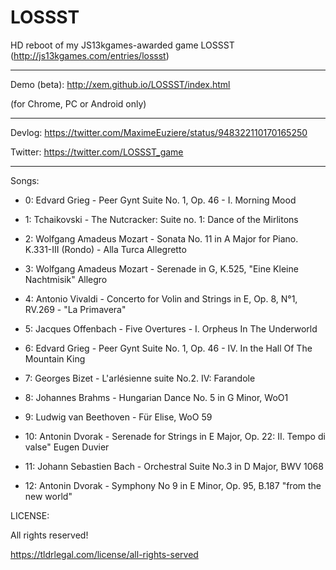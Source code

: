 LOSSST
==

HD reboot of my JS13kgames-awarded game LOSSST (http://js13kgames.com/entries/lossst)

---

Demo (beta): http://xem.github.io/LOSSST/index.html

(for Chrome, PC or Android only)

---

Devlog: https://twitter.com/MaximeEuziere/status/948322110170165250

Twitter: https://twitter.com/LOSSST_game

---

Songs:

- 0: Edvard Grieg - Peer Gynt Suite No. 1, Op. 46 - I. Morning Mood
- 1: Tchaikovski - The Nutcracker: Suite no. 1: Dance of the Mirlitons
- 2: Wolfgang Amadeus Mozart - Sonata No. 11 in A Major for Piano. K.331-III (Rondo) - Alla Turca Allegretto
- 3: Wolfgang Amadeus Mozart - Serenade in G, K.525, "Eine Kleine Nachtmisik" Allegro
- 4: Antonio Vivaldi - Concerto for Volin and Strings in E, Op. 8, N°1, RV.269 - "La Primavera"
- 5: Jacques Offenbach - Five Overtures - I. Orpheus In The Underworld
- 6: Edvard Grieg - Peer Gynt Suite No. 1, Op. 46 - IV. In the Hall Of The Mountain King
- 7: Georges Bizet - L'arlésienne suite No.2. IV: Farandole
- 8: Johannes Brahms - Hungarian Dance No. 5 in G Minor, WoO1
- 9: Ludwig van Beethoven - Für Elise, WoO 59
- 10: Antonin Dvorak - Serenade for Strings in E Major, Op. 22: II. Tempo di valse" Eugen Duvier
- 11: Johann Sebastien Bach - Orchestral Suite No.3 in D Major, BWV 1068

- 12: Antonin Dvorak - Symphony No 9 in E Minor, Op. 95, B.187 "from the new world"

LICENSE:

All rights reserved!

https://tldrlegal.com/license/all-rights-served

